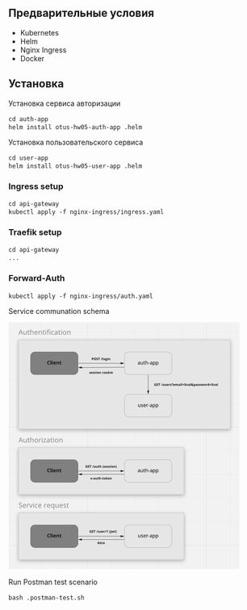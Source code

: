## Предварительные условия

- Kubernetes
- Helm
- Nginx Ingress
- Docker

## Установка

Установка сервиса авторизации

```shell
cd auth-app
helm install otus-hw05-auth-app .helm
```

Установка пользовательского сервиса

```shell
cd user-app
helm install otus-hw05-user-app .helm
```

### Ingress setup

```shell
cd api-gateway
kubectl apply -f nginx-ingress/ingress.yaml
```

### Traefik setup

```shell
cd api-gateway
...
```

### Forward-Auth
```shell
kubectl apply -f nginx-ingress/auth.yaml
```

Service communation schema

![](auth-schema.png)

Run Postman test scenario

```shell
bash .postman-test.sh
```
